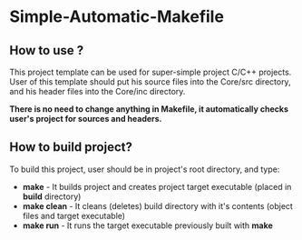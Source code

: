 # **Simple-Automatic-Makefile**

## **How to use ?** 
This project template can be used for super-simple project C/C++ projects. 
User of this template should put his source files into the Core/src directory, 
and his header files into the Core/inc directory. 

**There is no need to change anything in Makefile, it automatically checks
user's project for sources and headers.**

## **How to build project?**
To build this project, user should be in project's root directory, and
type:
- **make** - It builds project and creates project target executable (placed 
in **build** directory)
- **make clean** - It cleans (deletes) build directory with it's contents 
(object files and target executable)
- **make run** - It runs the target executable previously built with **make** 


